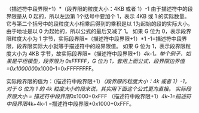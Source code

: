 （描述符中段界限+1）*（段界限的粒度大小：4KB 或者 1）-1
由于描述符中的段界限是从 0 起的，所以左边第 1个括号中要加个 1，表示 4KB 或 1 的实际数量。它与第二个括号中的段粒度大小相乘后得到的乘积是以 1为起始的段的实际大小。由于地址是以 0 为起始的，所以公式的最后又减了 1。
如果 G 位为 0，表示段界限粒度大小为 1 字节，实际段界限=（描述符中段界限+1）*1 -1=描述符中段界限，段界限实际大小就等于描述符中的段界限值。
如果 G 位为 1，表示段界限粒度大小为 4KB 字节，故实际段界限=（描述符中段界限+1）*4k-1。举个例子，如果是平坦模型，段界限为 0xFFFFF，G 位为 1，套用上面公式，段界限边界值=0x100000*0x1000-1=0xFFFFFFFF。

实际段界限的值为：（描述符中段界限+1）*（段界限的粒度大小：4k 或者 1）-1。
对于 G 位为 1 的 4k 粒度大小的段来说，其实用下面这个公式更为直接。
实际段界限大小 = 描述符中段界限*0x1000+0xFFF
（描述符中段界限+1）*4k-1=描述符中段界限*4k+4k-1 =描述符中段界限*0x1000+0xFFF。